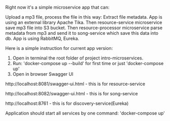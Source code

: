 Right now it's a simple microservice app that can:

Upload a mp3 file, process the file in this way:
Extract file metadata. App is using an external library Apache Tika.
Then resource-service microservice save mp3 file into S3 bucket. Then resource-processor 
microservice parse metadata from mp3 and send it to song-service which save this data into db.
App is using RabbitMQ, Eureka.

Here is a simple instruction for current app version:
1. Open in terminal the root folder of project intro-microservices.
2. Run: 'docker-compose up --build' for first time or just 'docker-compose up'
3. Open in browser Swagger UI

http://localhost:8081/swagger-ui.html - this is for resource-service

http://localhost:8082/swagger-ui.html - this is for song-service

http://localhost:8761 - this is for discovery-service(Eureka)

Application should start all services by one command: 'docker-compose up'
